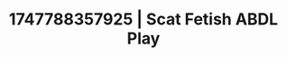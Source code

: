 ---
categories:
- Midnight fantasy
- 3D animation
- Lactation play
- VR porn
- Mask kink
image: /assets/images/1747788357925.jpg
layout: post
seo:
  description: Featured content with artistic Scat Fetish, ABDL Play. HD images available.
  keywords: Scat Fetish, ABDL Play
  og_image: /assets/images/1747788357925.jpg
  schema_type: VisualArtwork
tags:
- '#1747788357925'
- Scat Fetish
- ABDL Play
title: 1747788357925 | Scat Fetish ABDL Play
---